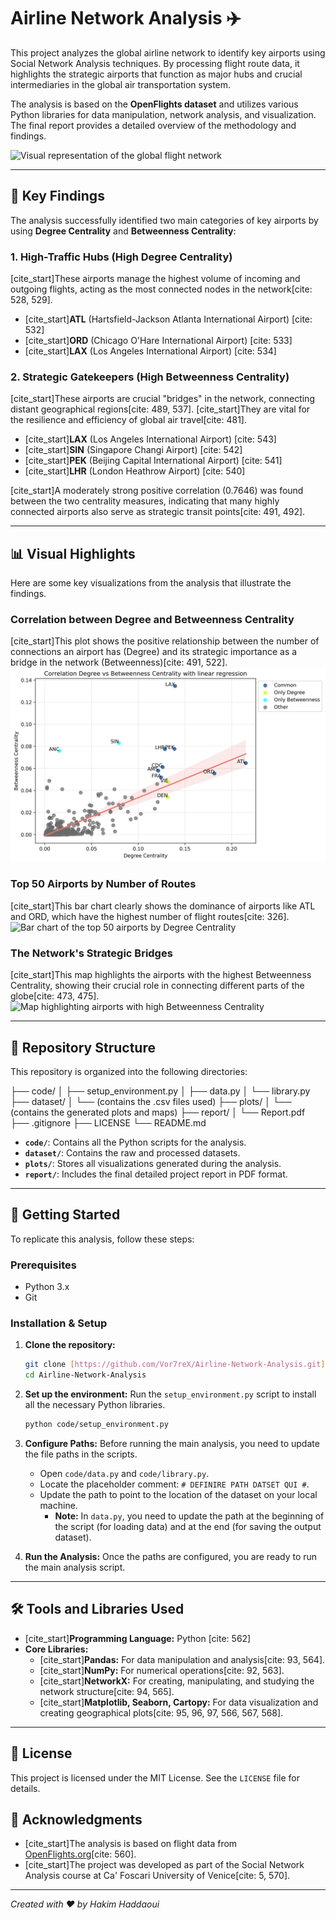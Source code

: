 # Airline Network Analysis ✈️

This project analyzes the global airline network to identify key airports using Social Network Analysis techniques. By processing flight route data, it highlights the strategic airports that function as major hubs and crucial intermediaries in the global air transportation system.

The analysis is based on the **OpenFlights dataset** and utilizes various Python libraries for data manipulation, network analysis, and visualization. The final report provides a detailed overview of the methodology and findings.

![Visual representation of the global flight network](Plot/world_plot.png)

***

## 🌟 Key Findings

The analysis successfully identified two main categories of key airports by using **Degree Centrality** and **Betweenness Centrality**:

### 1. **High-Traffic Hubs (High Degree Centrality)**
[cite_start]These airports manage the highest volume of incoming and outgoing flights, acting as the most connected nodes in the network[cite: 528, 529].
* [cite_start]**ATL** (Hartsfield-Jackson Atlanta International Airport) [cite: 532]
* [cite_start]**ORD** (Chicago O'Hare International Airport) [cite: 533]
* [cite_start]**LAX** (Los Angeles International Airport) [cite: 534]

### 2. **Strategic Gatekeepers (High Betweenness Centrality)**
[cite_start]These airports are crucial "bridges" in the network, connecting distant geographical regions[cite: 489, 537]. [cite_start]They are vital for the resilience and efficiency of global air travel[cite: 481].
* [cite_start]**LAX** (Los Angeles International Airport) [cite: 543]
* [cite_start]**SIN** (Singapore Changi Airport) [cite: 542]
* [cite_start]**PEK** (Beijing Capital International Airport) [cite: 541]
* [cite_start]**LHR** (London Heathrow Airport) [cite: 540]

[cite_start]A moderately strong positive correlation (0.7646) was found between the two centrality measures, indicating that many highly connected airports also serve as strategic transit points[cite: 491, 492].

***

## 📊 Visual Highlights

Here are some key visualizations from the analysis that illustrate the findings.

### Correlation between Degree and Betweenness Centrality
[cite_start]This plot shows the positive relationship between the number of connections an airport has (Degree) and its strategic importance as a bridge in the network (Betweenness)[cite: 491, 522].
![Scatter plot showing the correlation between Degree and Betweenness Centrality](Plot/Scatter_Plot_with_Regression_and_Area.png)

### Top 50 Airports by Number of Routes
[cite_start]This bar chart clearly shows the dominance of airports like ATL and ORD, which have the highest number of flight routes[cite: 326].
![Bar chart of the top 50 airports by Degree Centrality](Plot/Degree_Centrality_Bar_Chart_Top_50.png)

### The Network's Strategic Bridges
[cite_start]This map highlights the airports with the highest Betweenness Centrality, showing their crucial role in connecting different parts of the globe[cite: 473, 475].
![Map highlighting airports with high Betweenness Centrality](Plot/Betweenness_Centrality.png)

***

## 📁 Repository Structure

This repository is organized into the following directories:

├── code/
│   ├── setup_environment.py
│   ├── data.py
│   └── library.py
├── dataset/
│   └── (contains the .csv files used)
├── plots/
│   └── (contains the generated plots and maps)
├── report/
│   └── Report.pdf
├── .gitignore
├── LICENSE
└── README.md


* **`code/`**: Contains all the Python scripts for the analysis.
* **`dataset/`**: Contains the raw and processed datasets.
* **`plots/`**: Stores all visualizations generated during the analysis.
* **`report/`**: Includes the final detailed project report in PDF format.

***

## 🚀 Getting Started

To replicate this analysis, follow these steps:

### Prerequisites
* Python 3.x
* Git

### Installation & Setup

1.  **Clone the repository:**
    ```bash
    git clone [https://github.com/Vor7reX/Airline-Network-Analysis.git](https://github.com/Vor7reX/Airline-Network-Analysis.git)
    cd Airline-Network-Analysis
    ```

2.  **Set up the environment:**
    Run the `setup_environment.py` script to install all the necessary Python libraries.
    ```bash
    python code/setup_environment.py
    ```

3.  **Configure Paths:**
    Before running the main analysis, you need to update the file paths in the scripts.
    * Open `code/data.py` and `code/library.py`.
    * Locate the placeholder comment: `# DEFINIRE PATH DATSET QUI #`.
    * Update the path to point to the location of the dataset on your local machine.
        * **Note:** In `data.py`, you need to update the path at the beginning of the script (for loading data) and at the end (for saving the output dataset).

4.  **Run the Analysis:**
    Once the paths are configured, you are ready to run the main analysis script.

***

## 🛠️ Tools and Libraries Used

* [cite_start]**Programming Language:** Python [cite: 562]
* **Core Libraries:**
    * [cite_start]**Pandas:** For data manipulation and analysis[cite: 93, 564].
    * [cite_start]**NumPy:** For numerical operations[cite: 92, 563].
    * [cite_start]**NetworkX:** For creating, manipulating, and studying the network structure[cite: 94, 565].
    * [cite_start]**Matplotlib, Seaborn, Cartopy:** For data visualization and creating geographical plots[cite: 95, 96, 97, 566, 567, 568].

***

## 📄 License
This project is licensed under the MIT License. See the `LICENSE` file for details.

## 🙏 Acknowledgments
- [cite_start]The analysis is based on flight data from [OpenFlights.org](https://openflights.org/data.html)[cite: 560].
- [cite_start]The project was developed as part of the Social Network Analysis course at Ca' Foscari University of Venice[cite: 5, 570].

---
*Created with ❤️ by Hakim Haddaoui*
